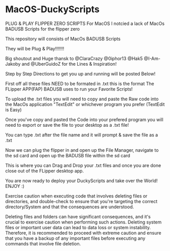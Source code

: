 # MacOS-DuckyScripts
PLUG &amp; PLAY FLIPPER ZERO SCRIPTS For MacOS 
I notcied a lack of MacOs BADUSB Scripts for the flipper zero 

This repository will consists of MacOs BADUSB Scripts 

They will be Plug & Play!!!!!!! 

Big shoutout and Huge thansk to @ClaraCrazy @0iphor13 @Hak5 @I-Am-Jakoby and @UberGuidoZ for the Lines & Inspiration!



Step by Step Directions to get you up and running will be posted Below!


First off all these files NEED to be formated in .txt this is the format The FLipper APP(FAP) BADUSB uses to run your Favorite Scripts!

To upload the .txt files you will need to copy and paste the Raw code into the MacOs application "TextEdit" or whichever program you prefer (TextEdit is Easy)

Once you've copy and pasted the Code into your prefered program you will need to export or save the file to your desktop as a .txt file!

You can type .txt after the file name and it will prompt & save the file as a .txt

Now we can plug the flipper in and open up the File Manager, navigate to the sd card and open up the BADUSB file within the sd card

This is where you can Drag and Drop your .txt files and once you are done close out of the FLipper desktop app.

You are now ready to deploy your DuckyScripts and take over the World! ENJOY :)



Exercise caution when executing code that involves deleting files or directories, and double-check to ensure that you're targeting the correct directory/System and that the consequences are understood.


Deleting files and folders can have significant consequences, and it's crucial to exercise caution when performing such actions. Deleting system files or important user data can lead to data loss or system instability. Therefore, it is recommended to proceed with extreme caution and ensure that you have a backup of any important files before executing any commands that involve file deletion. 
